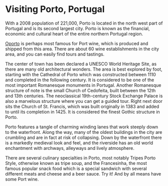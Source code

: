 # Visiting Porto, Portugal

With a 2008 population of 221,000, Porto is located in the north west part of Portugal and is its second largest city. Porto is known as the financial, economic and cultural heart of the entire northern Portugal region.

[Oporto](https://concrete-everything.com/) is perhaps most famous for Port wine, which is produced and shipped from this area. There are about 60 wine establishments in the city area, and you can easily find tours and tastings.

The center of town has been declared a UNESCO World Heritage Site, as there are many old architectural wonders. The area is best explored by foot, starting with the Cathedral of Porto which was constructed between 1110 and completed in the following century. It is considered to be one of the most important Romanesque monuments in Portugal. Another Romanesque structure of note is the small Church of Cedofeita, built between the 12th and 13th centuries. The neoclassical 19th-century Stock Exchange Palace is also a marvelous structure where you can get a guided tour. Right next door sits the Church of St. Francis, which was built originally in 1383 and added to until its completion in 1425. It is considered the finest Gothic structure in Porto.

Porto features a tangle of charming winding lanes that work steeply down to the waterfront. Along the way, many of the oldest buildings in the city are crumbling and are in fact at risk of collapsing. Down by the waterfront there is a markedly medieval look and feel, and the riverside has an old world enchantment with archways, alleyways and lively atmosphere.

There are several culinary specialties in Porto, most notably Tripes Porto Style, otherwise known as tripe soup, and the Francesinha, the most famous popular snack food which is a special sandwich with several different meats and cheese and a beer sauce. Try it! And by all means have some Port wine.
